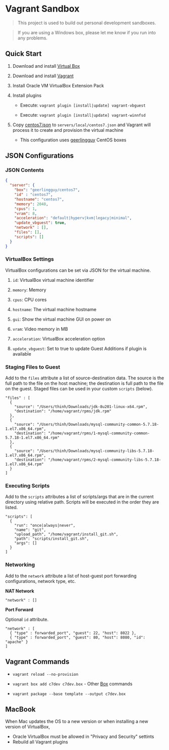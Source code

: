# Vagrant Sandbox

> This project is used to build out personal development sandboxes.

> If you are using a Windows box, please let me know if you run into any problems.

## Quick Start

1. Download and install [Virtual Box](https://www.virtualbox.org/wiki/VirtualBox)

1. Download and install [Vagrant](https://www.vagrantup.com/)

1. Install Oracle VM VirtualBox Extension Pack

1. Install plugins

   - Execute: `vagrant plugin [install|update] vagrant-vbguest`

   - Execute: `vagrant plugin [install|update] vagrant-winnfsd`

1. Copy [centos7.json](servers/centos7.json) to `servers/local/centos7.json` and Vagrant will process it to create and 
   provision the virtual machine
   - This configuration uses [geerlingguy](https://app.vagrantup.com/geerlingguy/boxes/centos7) CentOS boxes

## JSON Configurations

### JSON Contents

```json
{
  "server": {
    "box": "geerlingguy/centos7",
    "id" : "centos7",
    "hostname": "centos7",
    "memory": 2048,
    "cpus": 1,
    "vram": 8,
    "acceleration": "default|hyperv|kvm|legacy|minimal",
    "update_vbguest": true,
    "network" : [],
    "files": [],
    "scripts": []
  }
}
```

### VirtualBox Settings

VirtualBox configurations can be set via JSON for the virtual machine.

1. `id`: VirtualBox virtual machine identifier

1. `memory`: Memory

1. `cpus`: CPU cores

1. `hostname`: The virtual machine hostname

1. `gui`: Show the virtual machine GUI on power on

1. `vram`: Video memory in MB

1. `acceleration`: VirtualBox acceleration option

1. `update_vbguest`: Set to true to update Guest Additions if plugin is available

### Staging Files to Guest

Add to the `files` attribute a list of source-destination data. The source is the full path to the file on the host machine;
the destination is full path to the file on the guest. Staged files can be used in your custom `scripts` (below).

```
"files" : [
  {
    "source": "/Users/thinh/Downloads/jdk-8u201-linux-x64.rpm",
    "destination": "/home/vagrant/rpms/jdk.rpm"
  },
  {
    "source": "/Users/thinh/Downloads/mysql-community-common-5.7.18-1.el7.x86_64.rpm",
    "destination": "/home/vagrant/rpms/1-mysql-community-common-5.7.18-1.el7.x86_64.rpm"
  },
  {
    "source": "/Users/thinh/Downloads/mysql-community-libs-5.7.18-1.el7.x86_64.rpm",
    "destination": "/home/vagrant/rpms/2-mysql-community-libs-5.7.18-1.el7.x86_64.rpm"
  }
]
```

### Executing Scripts

Add to the `scripts` attributes a list of scripts/args that are in the current directory using relative path. Scripts will be executed in the order they are listed.

```
"scripts": [
  {
    "run": "once|always|never",
    "name": "git",
    "upload_path", "/home/vagrant/install_git.sh",
    "path": "scripts/install_git.sh",
    "args": []
  }
]
```

### Networking

Add to the `network` attribute a list of host-guest port forwarding configurations, network type, etc.

**NAT Network**

```
"network" : []
```

**Port Forward**

Optional `id` attribute.

```
"network" : [
  { "type" : forwarded_port", "guest": 22, "host": 8022 },
  { "type" : forwarded_port", "guest": 80, "host": 8080, "id": "apache" }
]
```

## Vagrant Commands

- `vagrant reload --no-provision`

- `vagrant box add c7dev c7dev.box` - Other [Box](https://www.vagrantup.com/docs/cli/box.html) commands

- `vagrant package --base template --output c7dev.box`

## MacBook

When Mac updates the OS to a new version or when installing a new version of VirtualBox,

- Oracle VirtualBox must be allowed in "Privacy and Security" settints
- Rebuild all Vagrant plugins